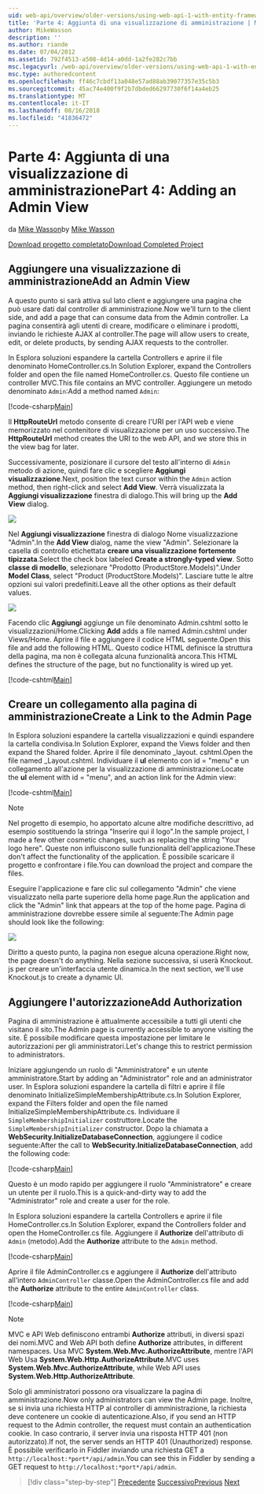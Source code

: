 ```yaml
---
uid: web-api/overview/older-versions/using-web-api-1-with-entity-framework-5/using-web-api-with-entity-framework-part-4
title: 'Parte 4: Aggiunta di una visualizzazione di amministrazione | Microsoft Docs'
author: MikeWasson
description: ''
ms.author: riande
ms.date: 07/04/2012
ms.assetid: 792f4513-a508-4d14-a0dd-1a2fe282c7bb
msc.legacyurl: /web-api/overview/older-versions/using-web-api-1-with-entity-framework-5/using-web-api-with-entity-framework-part-4
msc.type: authoredcontent
ms.openlocfilehash: ff46c7cbdf13a048e57ad88ab39077357e35c5b3
ms.sourcegitcommit: 45ac74e400f9f2b7dbded66297730f6f14a4eb25
ms.translationtype: MT
ms.contentlocale: it-IT
ms.lasthandoff: 08/16/2018
ms.locfileid: "41836472"
---
```

<a name="part-4-adding-an-admin-view"></a><span data-ttu-id="4faff-102">Parte 4: Aggiunta di una visualizzazione di amministrazione</span><span class="sxs-lookup"><span data-stu-id="4faff-102">Part 4: Adding an Admin View</span></span>
====================
<span data-ttu-id="4faff-103">da [Mike Wasson](https://github.com/MikeWasson)</span><span class="sxs-lookup"><span data-stu-id="4faff-103">by [Mike Wasson](https://github.com/MikeWasson)</span></span>

[<span data-ttu-id="4faff-104">Download progetto completato</span><span class="sxs-lookup"><span data-stu-id="4faff-104">Download Completed Project</span></span>](http://code.msdn.microsoft.com/ASP-NET-Web-API-with-afa30545)

## <a name="add-an-admin-view"></a><span data-ttu-id="4faff-105">Aggiungere una visualizzazione di amministrazione</span><span class="sxs-lookup"><span data-stu-id="4faff-105">Add an Admin View</span></span>

<span data-ttu-id="4faff-106">A questo punto si sarà attiva sul lato client e aggiungere una pagina che può usare dati dal controller di amministrazione.</span><span class="sxs-lookup"><span data-stu-id="4faff-106">Now we'll turn to the client side, and add a page that can consume data from the Admin controller.</span></span> <span data-ttu-id="4faff-107">La pagina consentirà agli utenti di creare, modificare o eliminare i prodotti, inviando le richieste AJAX al controller.</span><span class="sxs-lookup"><span data-stu-id="4faff-107">The page will allow users to create, edit, or delete products, by sending AJAX requests to the controller.</span></span>

<span data-ttu-id="4faff-108">In Esplora soluzioni espandere la cartella Controllers e aprire il file denominato HomeController.cs.</span><span class="sxs-lookup"><span data-stu-id="4faff-108">In Solution Explorer, expand the Controllers folder and open the file named HomeController.cs.</span></span> <span data-ttu-id="4faff-109">Questo file contiene un controller MVC.</span><span class="sxs-lookup"><span data-stu-id="4faff-109">This file contains an MVC controller.</span></span> <span data-ttu-id="4faff-110">Aggiungere un metodo denominato `Admin`:</span><span class="sxs-lookup"><span data-stu-id="4faff-110">Add a method named `Admin`:</span></span>

[!code-csharp[Main](using-web-api-with-entity-framework-part-4/samples/sample1.cs)]

<span data-ttu-id="4faff-111">Il **HttpRouteUrl** metodo consente di creare l'URI per l'API web e viene memorizzato nel contenitore di visualizzazione per un uso successivo.</span><span class="sxs-lookup"><span data-stu-id="4faff-111">The **HttpRouteUrl** method creates the URI to the web API, and we store this in the view bag for later.</span></span>

<span data-ttu-id="4faff-112">Successivamente, posizionare il cursore del testo all'interno di `Admin` metodo di azione, quindi fare clic e scegliere **Aggiungi visualizzazione**.</span><span class="sxs-lookup"><span data-stu-id="4faff-112">Next, position the text cursor within the `Admin` action method, then right-click and select **Add View**.</span></span> <span data-ttu-id="4faff-113">Verrà visualizzata la **Aggiungi visualizzazione** finestra di dialogo.</span><span class="sxs-lookup"><span data-stu-id="4faff-113">This will bring up the **Add View** dialog.</span></span>

![](using-web-api-with-entity-framework-part-4/_static/image1.png)

<span data-ttu-id="4faff-114">Nel **Aggiungi visualizzazione** finestra di dialogo Nome visualizzazione "Admin".</span><span class="sxs-lookup"><span data-stu-id="4faff-114">In the **Add View** dialog, name the view "Admin".</span></span> <span data-ttu-id="4faff-115">Selezionare la casella di controllo etichettata **creare una visualizzazione fortemente tipizzata**.</span><span class="sxs-lookup"><span data-stu-id="4faff-115">Select the check box labeled **Create a strongly-typed view**.</span></span> <span data-ttu-id="4faff-116">Sotto **classe di modello**, selezionare "Prodotto (ProductStore.Models)".</span><span class="sxs-lookup"><span data-stu-id="4faff-116">Under **Model Class**, select "Product (ProductStore.Models)".</span></span> <span data-ttu-id="4faff-117">Lasciare tutte le altre opzioni sui valori predefiniti.</span><span class="sxs-lookup"><span data-stu-id="4faff-117">Leave all the other options as their default values.</span></span>

![](using-web-api-with-entity-framework-part-4/_static/image2.png)

<span data-ttu-id="4faff-118">Facendo clic **Aggiungi** aggiunge un file denominato Admin.cshtml sotto le visualizzazioni/Home.</span><span class="sxs-lookup"><span data-stu-id="4faff-118">Clicking **Add** adds a file named Admin.cshtml under Views/Home.</span></span> <span data-ttu-id="4faff-119">Aprire il file e aggiungere il codice HTML seguente.</span><span class="sxs-lookup"><span data-stu-id="4faff-119">Open this file and add the following HTML.</span></span> <span data-ttu-id="4faff-120">Questo codice HTML definisce la struttura della pagina, ma non è collegata alcuna funzionalità ancora.</span><span class="sxs-lookup"><span data-stu-id="4faff-120">This HTML defines the structure of the page, but no functionality is wired up yet.</span></span>

[!code-cshtml[Main](using-web-api-with-entity-framework-part-4/samples/sample2.cshtml)]

## <a name="create-a-link-to-the-admin-page"></a><span data-ttu-id="4faff-121">Creare un collegamento alla pagina di amministrazione</span><span class="sxs-lookup"><span data-stu-id="4faff-121">Create a Link to the Admin Page</span></span>

<span data-ttu-id="4faff-122">In Esplora soluzioni espandere la cartella visualizzazioni e quindi espandere la cartella condivisa.</span><span class="sxs-lookup"><span data-stu-id="4faff-122">In Solution Explorer, expand the Views folder and then expand the Shared folder.</span></span> <span data-ttu-id="4faff-123">Aprire il file denominato \_layout. cshtml.</span><span class="sxs-lookup"><span data-stu-id="4faff-123">Open the file named \_Layout.cshtml.</span></span> <span data-ttu-id="4faff-124">Individuare il **ul** elemento con id = "menu" e un collegamento all'azione per la visualizzazione di amministrazione:</span><span class="sxs-lookup"><span data-stu-id="4faff-124">Locate the **ul** element with id = "menu", and an action link for the Admin view:</span></span>

[!code-cshtml[Main](using-web-api-with-entity-framework-part-4/samples/sample3.cshtml)]

> [!NOTE]
> <span data-ttu-id="4faff-125">Nel progetto di esempio, ho apportato alcune altre modifiche descrittivo, ad esempio sostituendo la stringa "Inserire qui il logo".</span><span class="sxs-lookup"><span data-stu-id="4faff-125">In the sample project, I made a few other cosmetic changes, such as replacing the string "Your logo here".</span></span> <span data-ttu-id="4faff-126">Queste non influiscono sulle funzionalità dell'applicazione.</span><span class="sxs-lookup"><span data-stu-id="4faff-126">These don't affect the functionality of the application.</span></span> <span data-ttu-id="4faff-127">È possibile scaricare il progetto e confrontare i file.</span><span class="sxs-lookup"><span data-stu-id="4faff-127">You can download the project and compare the files.</span></span>


<span data-ttu-id="4faff-128">Eseguire l'applicazione e fare clic sul collegamento "Admin" che viene visualizzato nella parte superiore della home page.</span><span class="sxs-lookup"><span data-stu-id="4faff-128">Run the application and click the "Admin" link that appears at the top of the home page.</span></span> <span data-ttu-id="4faff-129">Pagina di amministrazione dovrebbe essere simile al seguente:</span><span class="sxs-lookup"><span data-stu-id="4faff-129">The Admin page should look like the following:</span></span>

![](using-web-api-with-entity-framework-part-4/_static/image3.png)

<span data-ttu-id="4faff-130">Diritto a questo punto, la pagina non esegue alcuna operazione.</span><span class="sxs-lookup"><span data-stu-id="4faff-130">Right now, the page doesn't do anything.</span></span> <span data-ttu-id="4faff-131">Nella sezione successiva, si userà Knockout. js per creare un'interfaccia utente dinamica.</span><span class="sxs-lookup"><span data-stu-id="4faff-131">In the next section, we'll use Knockout.js to create a dynamic UI.</span></span>

## <a name="add-authorization"></a><span data-ttu-id="4faff-132">Aggiungere l'autorizzazione</span><span class="sxs-lookup"><span data-stu-id="4faff-132">Add Authorization</span></span>

<span data-ttu-id="4faff-133">Pagina di amministrazione è attualmente accessibile a tutti gli utenti che visitano il sito.</span><span class="sxs-lookup"><span data-stu-id="4faff-133">The Admin page is currently accessible to anyone visiting the site.</span></span> <span data-ttu-id="4faff-134">È possibile modificare questa impostazione per limitare le autorizzazioni per gli amministratori.</span><span class="sxs-lookup"><span data-stu-id="4faff-134">Let's change this to restrict permission to administrators.</span></span>

<span data-ttu-id="4faff-135">Iniziare aggiungendo un ruolo di "Amministratore" e un utente amministratore.</span><span class="sxs-lookup"><span data-stu-id="4faff-135">Start by adding an "Administrator" role and an administrator user.</span></span> <span data-ttu-id="4faff-136">In Esplora soluzioni espandere la cartella di filtri e aprire il file denominato InitializeSimpleMembershipAttribute.cs.</span><span class="sxs-lookup"><span data-stu-id="4faff-136">In Solution Explorer, expand the Filters folder and open the file named InitializeSimpleMembershipAttribute.cs.</span></span> <span data-ttu-id="4faff-137">Individuare il `SimpleMembershipInitializer` costruttore.</span><span class="sxs-lookup"><span data-stu-id="4faff-137">Locate the `SimpleMembershipInitializer` constructor.</span></span> <span data-ttu-id="4faff-138">Dopo la chiamata a **WebSecurity.InitializeDatabaseConnection**, aggiungere il codice seguente:</span><span class="sxs-lookup"><span data-stu-id="4faff-138">After the call to **WebSecurity.InitializeDatabaseConnection**, add the following code:</span></span>

[!code-csharp[Main](using-web-api-with-entity-framework-part-4/samples/sample4.cs)]

<span data-ttu-id="4faff-139">Questo è un modo rapido per aggiungere il ruolo "Amministratore" e creare un utente per il ruolo.</span><span class="sxs-lookup"><span data-stu-id="4faff-139">This is a quick-and-dirty way to add the "Administrator" role and create a user for the role.</span></span>

<span data-ttu-id="4faff-140">In Esplora soluzioni espandere la cartella Controllers e aprire il file HomeController.cs.</span><span class="sxs-lookup"><span data-stu-id="4faff-140">In Solution Explorer, expand the Controllers folder and open the HomeController.cs file.</span></span> <span data-ttu-id="4faff-141">Aggiungere il **Authorize** dell'attributo di `Admin` (metodo).</span><span class="sxs-lookup"><span data-stu-id="4faff-141">Add the **Authorize** attribute to the `Admin` method.</span></span>

[!code-csharp[Main](using-web-api-with-entity-framework-part-4/samples/sample5.cs)]

<span data-ttu-id="4faff-142">Aprire il file AdminController.cs e aggiungere il **Authorize** dell'attributo all'intero `AdminController` classe.</span><span class="sxs-lookup"><span data-stu-id="4faff-142">Open the AdminController.cs file and add the **Authorize** attribute to the entire `AdminController` class.</span></span>

[!code-csharp[Main](using-web-api-with-entity-framework-part-4/samples/sample6.cs)]

> [!NOTE]
> <span data-ttu-id="4faff-143">MVC e API Web definiscono entrambi **Authorize** attributi, in diversi spazi dei nomi.</span><span class="sxs-lookup"><span data-stu-id="4faff-143">MVC and Web API both define **Authorize** attributes, in different namespaces.</span></span> <span data-ttu-id="4faff-144">Usa MVC **System.Web.Mvc.AuthorizeAttribute**, mentre l'API Web Usa **System.Web.Http.AuthorizeAttribute**.</span><span class="sxs-lookup"><span data-stu-id="4faff-144">MVC uses **System.Web.Mvc.AuthorizeAttribute**, while Web API uses **System.Web.Http.AuthorizeAttribute**.</span></span>


<span data-ttu-id="4faff-145">Solo gli amministratori possono ora visualizzare la pagina di amministrazione.</span><span class="sxs-lookup"><span data-stu-id="4faff-145">Now only administrators can view the Admin page.</span></span> <span data-ttu-id="4faff-146">Inoltre, se si invia una richiesta HTTP al controller di amministrazione, la richiesta deve contenere un cookie di autenticazione.</span><span class="sxs-lookup"><span data-stu-id="4faff-146">Also, if you send an HTTP request to the Admin controller, the request must contain an authentication cookie.</span></span> <span data-ttu-id="4faff-147">In caso contrario, il server invia una risposta HTTP 401 (non autorizzato).</span><span class="sxs-lookup"><span data-stu-id="4faff-147">If not, the server sends an HTTP 401 (Unauthorized) response.</span></span> <span data-ttu-id="4faff-148">È possibile verificarlo in Fiddler inviando una richiesta GET a `http://localhost:*port*/api/admin`.</span><span class="sxs-lookup"><span data-stu-id="4faff-148">You can see this in Fiddler by sending a GET request to `http://localhost:*port*/api/admin`.</span></span>

> [!div class="step-by-step"]
> <span data-ttu-id="4faff-149">[Precedente](using-web-api-with-entity-framework-part-3.md)
> [Successivo](using-web-api-with-entity-framework-part-5.md)</span><span class="sxs-lookup"><span data-stu-id="4faff-149">[Previous](using-web-api-with-entity-framework-part-3.md)
[Next](using-web-api-with-entity-framework-part-5.md)</span></span>
